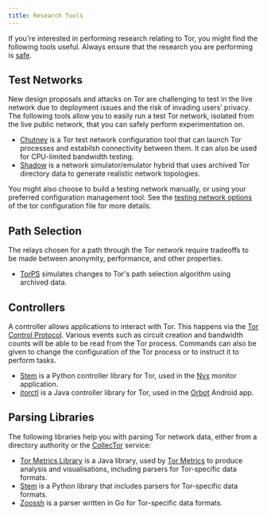 ```yaml
---
title: Research Tools
---
```


If you're interested in performing research relating to Tor, you might find
the following tools useful. Always ensure that the research you are performing
is [safe](/safetyboard).

## Test Networks

New design proposals and attacks on Tor are challenging to test in the live
network due to deployment issues and the risk of invading users’ privacy. The
following tools allow you to easily run a test Tor network, isolated from the
live public network, that you can safely perform experimentation on.

* [Chutney](https://trac.torproject.org/projects/tor/wiki/doc/TorChutneyGuide)
  is a Tor test network configuration tool that can launch Tor processes and
  estabilsh connectivity between them. It can also be used for CPU-limited
  bandwidth testing.
* [Shadow](https://shadow.github.io/) is a network simulator/emulator hybrid
  that uses archived Tor directory data to generate realistic network
  topologies.

You might also choose to build a testing network manually, or using your
preferred configuration management tool. See the [testing network
options](https://manpages.debian.org/stretch/tor/torrc.5.en.html#TESTING_NETWORK_OPTIONS)
of the tor configuration file for more details.

## Path Selection

The relays chosen for a path through the Tor network require tradeoffs to be
made between anonymity, performance, and other properties.

* [TorPS](https://torps.github.io/) simulates changes to Tor's path selection
  algorithm using archived data.

## Controllers

A controller allows applications to interact with Tor. This happens via the
[Tor Control Protocol](https://spec.torproject.org/control-spec). Various
events such as circuit creation and bandwidth counts will be able to be read
from the Tor process. Commands can also be given to change the configuration of
the Tor process or to instruct it to perform tasks.

* [Stem](https://stem.torproject.org/) is a Python controller library for Tor,
  used in the [Nyx](https://nyx.torproject.org/) monitor application.
* [jtorctl](https://github.com/guardianproject/jtorctl) is a Java controller
  library for Tor, used in the
  [Orbot](https://play.google.com/store/apps/details?id=org.torproject.android)
  Android app.

## Parsing Libraries

The following libraries help you with parsing Tor network data, either from a
directory authority or the
[CollecTor](https://metrics.torproject.org/collector.html) service:

* [Tor Metrics Library](https://metrics.torproject.org/metrics-lib.html) is a
  Java library, used by [Tor Metrics](https://metrics.torproject.org/) to
  produce analysis and visualisations, including parsers for Tor-specific data
  formats.
* [Stem](https://stem.torproject.org/) is a Python library that includes
  parsers for Tor-specific data formats.
* [Zoossh](https://github.com/NullHypothesis/zoossh) is a parser written in Go
  for Tor-specific data formats.
